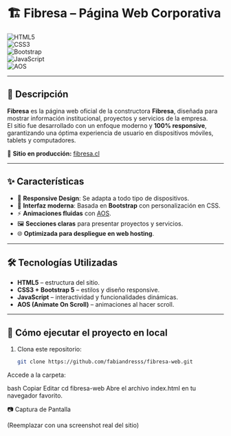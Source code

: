 # 🏗️ Fibresa – Página Web Corporativa  

![HTML5](https://img.shields.io/badge/HTML5-E34F26?style=for-the-badge&logo=html5&logoColor=white)  
![CSS3](https://img.shields.io/badge/CSS3-1572B6?style=for-the-badge&logo=css3&logoColor=white)  
![Bootstrap](https://img.shields.io/badge/Bootstrap-7952B3?style=for-the-badge&logo=bootstrap&logoColor=white)  
![JavaScript](https://img.shields.io/badge/JavaScript-F7DF1E?style=for-the-badge&logo=javascript&logoColor=black)  
![AOS](https://img.shields.io/badge/AOS-Animation-green?style=for-the-badge)  

---

## 📌 Descripción  
**Fibresa** es la página web oficial de la constructora **Fibresa**, diseñada para mostrar información institucional, proyectos y servicios de la empresa.  
El sitio fue desarrollado con un enfoque moderno y **100% responsive**, garantizando una óptima experiencia de usuario en dispositivos móviles, tablets y computadores.  

🔗 **Sitio en producción:** [fibresa.cl](https://fibresa.cl)  

---

## ✨ Características  
- 📱 **Responsive Design**: Se adapta a todo tipo de dispositivos.  
- 🎨 **Interfaz moderna**: Basada en **Bootstrap** con personalización en CSS.  
- ⚡ **Animaciones fluidas** con [AOS](https://michalsnik.github.io/aos/).  
- 🖼️ **Secciones claras** para presentar proyectos y servicios.  
- 🌐 **Optimizada para despliegue en web hosting**.  

---

## 🛠️ Tecnologías Utilizadas  
- **HTML5** – estructura del sitio.  
- **CSS3 + Bootstrap 5** – estilos y diseño responsive.  
- **JavaScript** – interactividad y funcionalidades dinámicas.  
- **AOS (Animate On Scroll)** – animaciones al hacer scroll.  

---

## 🚀 Cómo ejecutar el proyecto en local  
1. Clona este repositorio:  
   ```bash
   git clone https://github.com/fabiandresss/fibresa-web.git
Accede a la carpeta:

bash
Copiar
Editar
cd fibresa-web
Abre el archivo index.html en tu navegador favorito.

📷 Captura de Pantalla

(Reemplazar con una screenshot real del sitio)

